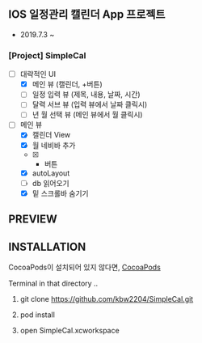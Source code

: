 ## IOS 일정관리 캘린더 App 프로젝트
- 2019.7.3 ~
### [Project] SimpleCal
- [ ] 대략적인 UI
  - [x] 메인 뷰 (캘린더, +버튼)
  - [ ] 일정 입력 뷰 (제목, 내용, 날짜, 시간)
  - [ ] 달력 서브 뷰 (입력 뷰에서 날짜 클릭시)
  - [ ] 년 월 선택 뷰 (메인 뷰에서 월 클릭시)
- [ ] 메인 뷰
  - [x] 캘린더 View
  - [x] 월 네비바 추가
  - [x] + 버튼
  - [x] autoLayout
  - [ ] db 읽어오기
  - [x] 밑 스크롤바 숨기기

**PREVIEW**
-

## INSTALLATION

CocoaPods이 설치되어 있지 않다면, [CocoaPods](http://cocoapods.org)

Terminal in that directory ..

1. git clone https://github.com/kbw2204/SimpleCal.git

2. pod install

3. open SimpleCal.xcworkspace


